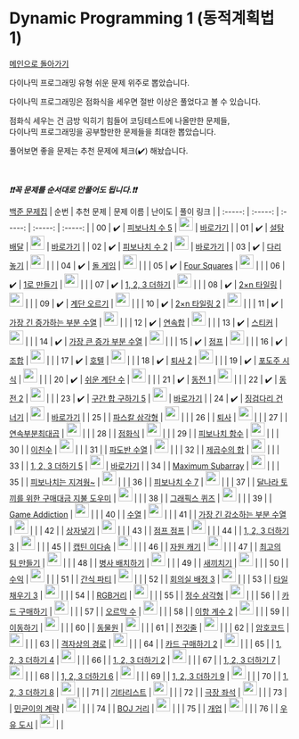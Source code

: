 # Dynamic Programming 1 (동적계획법 1)

[메인으로 돌아가기](https://github.com/tony9402/baekjoon)

다이나믹 프로그래밍 유형 쉬운 문제 위주로 뽑았습니다.

다이나믹 프로그래밍은 점화식을 세우면 절반 이상은 풀었다고 볼 수 있습니다.

점화식 세우는 건 금방 익히기 힘들어 코딩테스트에 나올만한 문제들,   
다이나믹 프로그래밍을 공부할만한 문제들을 최대한 뽑았습니다.

풀어보면 좋을 문제는 추천 문제에 체크(:heavy_check_mark:) 해놨습니다.

<br>

***❗️❗️꼭 문제를 순서대로 안풀어도 됩니다.❗️❗️***

[백준 문제집](https://www.acmicpc.net/workbook/view/7020)
|          순번          |        추천 문제         |        문제 이름         |         난이도          |        풀이 링크         |
| :-----: | :-----: | :-----: | :-----: | :-----: |
| 00 |  :heavy_check_mark:  | <a href="http://boj.kr/10870" target="_blank">피보나치 수 5</a> | <img height="25px" width="25px=" src="https://static.solved.ac/tier_small/4.svg"/> | <a href="./../solution/dynamic_programming_1/10870">바로가기</a> |
| 01 |  :heavy_check_mark:  | <a href="http://boj.kr/2839" target="_blank">설탕 배달</a> | <img height="25px" width="25px=" src="https://static.solved.ac/tier_small/5.svg"/> | <a href="./../solution/dynamic_programming_1/2839">바로가기</a> |
| 02 |  :heavy_check_mark:  | <a href="http://boj.kr/2748" target="_blank">피보나치 수 2</a> | <img height="25px" width="25px=" src="https://static.solved.ac/tier_small/5.svg"/> | <a href="./../solution/dynamic_programming_1/2748">바로가기</a> |
| 03 |  :heavy_check_mark:  | <a href="http://boj.kr/1010" target="_blank">다리 놓기</a> | <img height="25px" width="25px=" src="https://static.solved.ac/tier_small/6.svg"/> |                      |
| 04 |  :heavy_check_mark:  | <a href="http://boj.kr/9655" target="_blank">돌 게임</a> | <img height="25px" width="25px=" src="https://static.solved.ac/tier_small/6.svg"/> |                      |
| 05 |  :heavy_check_mark:  | <a href="http://boj.kr/17626" target="_blank">Four Squares</a> | <img height="25px" width="25px=" src="https://static.solved.ac/tier_small/6.svg"/> |                      |
| 06 |  :heavy_check_mark:  | <a href="http://boj.kr/1463" target="_blank">1로 만들기</a> | <img height="25px" width="25px=" src="https://static.solved.ac/tier_small/8.svg"/> |                      |
| 07 |  :heavy_check_mark:  | <a href="http://boj.kr/9095" target="_blank">1, 2, 3 더하기</a> | <img height="25px" width="25px=" src="https://static.solved.ac/tier_small/8.svg"/> |                      |
| 08 |  :heavy_check_mark:  | <a href="http://boj.kr/11726" target="_blank">2×n 타일링</a> | <img height="25px" width="25px=" src="https://static.solved.ac/tier_small/8.svg"/> |                      |
| 09 |  :heavy_check_mark:  | <a href="http://boj.kr/2579" target="_blank">계단 오르기</a> | <img height="25px" width="25px=" src="https://static.solved.ac/tier_small/8.svg"/> |                      |
| 10 |  :heavy_check_mark:  | <a href="http://boj.kr/11727" target="_blank">2×n 타일링 2</a> | <img height="25px" width="25px=" src="https://static.solved.ac/tier_small/8.svg"/> |                      |
| 11 |  :heavy_check_mark:  | <a href="http://boj.kr/11053" target="_blank">가장 긴 증가하는 부분 수열</a> | <img height="25px" width="25px=" src="https://static.solved.ac/tier_small/9.svg"/> |                      |
| 12 |  :heavy_check_mark:  | <a href="http://boj.kr/1912" target="_blank">연속합</a> | <img height="25px" width="25px=" src="https://static.solved.ac/tier_small/9.svg"/> |                      |
| 13 |  :heavy_check_mark:  | <a href="http://boj.kr/9465" target="_blank">스티커</a> | <img height="25px" width="25px=" src="https://static.solved.ac/tier_small/9.svg"/> |                      |
| 14 |  :heavy_check_mark:  | <a href="http://boj.kr/11055" target="_blank">가장 큰 증가 부분 수열</a> | <img height="25px" width="25px=" src="https://static.solved.ac/tier_small/9.svg"/> |                      |
| 15 |  :heavy_check_mark:  | <a href="http://boj.kr/1890" target="_blank">점프</a> | <img height="25px" width="25px=" src="https://static.solved.ac/tier_small/9.svg"/> |                      |
| 16 |  :heavy_check_mark:  | <a href="http://boj.kr/2407" target="_blank">조합</a> | <img height="25px" width="25px=" src="https://static.solved.ac/tier_small/9.svg"/> |                      |
| 17 |  :heavy_check_mark:  | <a href="http://boj.kr/1106" target="_blank">호텔</a> | <img height="25px" width="25px=" src="https://static.solved.ac/tier_small/9.svg"/> |                      |
| 18 |  :heavy_check_mark:  | <a href="http://boj.kr/15486" target="_blank">퇴사 2</a> | <img height="25px" width="25px=" src="https://static.solved.ac/tier_small/10.svg"/> |                      |
| 19 |  :heavy_check_mark:  | <a href="http://boj.kr/2156" target="_blank">포도주 시식</a> | <img height="25px" width="25px=" src="https://static.solved.ac/tier_small/10.svg"/> |                      |
| 20 |  :heavy_check_mark:  | <a href="http://boj.kr/10844" target="_blank">쉬운 계단 수</a> | <img height="25px" width="25px=" src="https://static.solved.ac/tier_small/10.svg"/> |                      |
| 21 |  :heavy_check_mark:  | <a href="http://boj.kr/2293" target="_blank">동전 1</a> | <img height="25px" width="25px=" src="https://static.solved.ac/tier_small/10.svg"/> |                      |
| 22 |  :heavy_check_mark:  | <a href="http://boj.kr/2294" target="_blank">동전 2</a> | <img height="25px" width="25px=" src="https://static.solved.ac/tier_small/10.svg"/> |                      |
| 23 |  :heavy_check_mark:  | <a href="http://boj.kr/11660" target="_blank">구간 합 구하기 5</a> | <img height="25px" width="25px=" src="https://static.solved.ac/tier_small/10.svg"/> | <a href="./../solution/dynamic_programming_1/11660">바로가기</a> |
| 24 |  :heavy_check_mark:  | <a href="http://boj.kr/21317" target="_blank">징검다리 건너기</a> | <img height="25px" width="25px=" src="https://static.solved.ac/tier_small/10.svg"/> | <a href="./../solution/dynamic_programming_1/21317">바로가기</a> |
| 25 |                      | <a href="http://boj.kr/15489" target="_blank">파스칼 삼각형</a> | <img height="25px" width="25px=" src="https://static.solved.ac/tier_small/6.svg"/> |                      |
| 26 |                      | <a href="http://boj.kr/14501" target="_blank">퇴사</a> | <img height="25px" width="25px=" src="https://static.solved.ac/tier_small/7.svg"/> |                      |
| 27 |                      | <a href="http://boj.kr/2670" target="_blank">연속부분최대곱</a> | <img height="25px" width="25px=" src="https://static.solved.ac/tier_small/7.svg"/> |                      |
| 28 |                      | <a href="http://boj.kr/13699" target="_blank">점화식</a> | <img height="25px" width="25px=" src="https://static.solved.ac/tier_small/7.svg"/> |                      |
| 29 |                      | <a href="http://boj.kr/1003" target="_blank">피보나치 함수</a> | <img height="25px" width="25px=" src="https://static.solved.ac/tier_small/8.svg"/> |                      |
| 30 |                      | <a href="http://boj.kr/2193" target="_blank">이친수</a> | <img height="25px" width="25px=" src="https://static.solved.ac/tier_small/8.svg"/> |                      |
| 31 |                      | <a href="http://boj.kr/9461" target="_blank">파도반 수열</a> | <img height="25px" width="25px=" src="https://static.solved.ac/tier_small/8.svg"/> |                      |
| 32 |                      | <a href="http://boj.kr/1699" target="_blank">제곱수의 합</a> | <img height="25px" width="25px=" src="https://static.solved.ac/tier_small/8.svg"/> |                      |
| 33 |                      | <a href="http://boj.kr/15990" target="_blank">1, 2, 3 더하기 5</a> | <img height="25px" width="25px=" src="https://static.solved.ac/tier_small/8.svg"/> | <a href="./../solution/dynamic_programming_1/15990">바로가기</a> |
| 34 |                      | <a href="http://boj.kr/10211" target="_blank">Maximum Subarray</a> | <img height="25px" width="25px=" src="https://static.solved.ac/tier_small/8.svg"/> |                      |
| 35 |                      | <a href="http://boj.kr/17175" target="_blank">피보나치는 지겨웡~</a> | <img height="25px" width="25px=" src="https://static.solved.ac/tier_small/8.svg"/> |                      |
| 36 |                      | <a href="http://boj.kr/15624" target="_blank">피보나치 수 7</a> | <img height="25px" width="25px=" src="https://static.solved.ac/tier_small/8.svg"/> |                      |
| 37 |                      | <a href="http://boj.kr/17212" target="_blank">달나라 토끼를 위한 구매대금 지불 도우미</a> | <img height="25px" width="25px=" src="https://static.solved.ac/tier_small/8.svg"/> |                      |
| 38 |                      | <a href="http://boj.kr/2876" target="_blank">그래픽스 퀴즈</a> | <img height="25px" width="25px=" src="https://static.solved.ac/tier_small/8.svg"/> |                      |
| 39 |                      | <a href="http://boj.kr/20152" target="_blank">Game Addiction</a> | <img height="25px" width="25px=" src="https://static.solved.ac/tier_small/8.svg"/> |                      |
| 40 |                      | <a href="http://boj.kr/2491" target="_blank">수열</a> | <img height="25px" width="25px=" src="https://static.solved.ac/tier_small/8.svg"/> |                      |
| 41 |                      | <a href="http://boj.kr/11722" target="_blank">가장 긴 감소하는 부분 수열</a> | <img height="25px" width="25px=" src="https://static.solved.ac/tier_small/9.svg"/> |                      |
| 42 |                      | <a href="http://boj.kr/1965" target="_blank">상자넣기</a> | <img height="25px" width="25px=" src="https://static.solved.ac/tier_small/9.svg"/> |                      |
| 43 |                      | <a href="http://boj.kr/11060" target="_blank">점프 점프</a> | <img height="25px" width="25px=" src="https://static.solved.ac/tier_small/9.svg"/> |                      |
| 44 |                      | <a href="http://boj.kr/15988" target="_blank">1, 2, 3 더하기 3</a> | <img height="25px" width="25px=" src="https://static.solved.ac/tier_small/9.svg"/> |                      |
| 45 |                      | <a href="http://boj.kr/1660" target="_blank">캡틴 이다솜</a> | <img height="25px" width="25px=" src="https://static.solved.ac/tier_small/9.svg"/> |                      |
| 46 |                      | <a href="http://boj.kr/14430" target="_blank">자원 캐기</a> | <img height="25px" width="25px=" src="https://static.solved.ac/tier_small/9.svg"/> |                      |
| 47 |                      | <a href="http://boj.kr/1633" target="_blank">최고의 팀 만들기</a> | <img height="25px" width="25px=" src="https://static.solved.ac/tier_small/9.svg"/> |                      |
| 48 |                      | <a href="http://boj.kr/18353" target="_blank">병사 배치하기</a> | <img height="25px" width="25px=" src="https://static.solved.ac/tier_small/9.svg"/> |                      |
| 49 |                      | <a href="http://boj.kr/17291" target="_blank">새끼치기</a> | <img height="25px" width="25px=" src="https://static.solved.ac/tier_small/9.svg"/> |                      |
| 50 |                      | <a href="http://boj.kr/4097" target="_blank">수익</a> | <img height="25px" width="25px=" src="https://static.solved.ac/tier_small/9.svg"/> |                      |
| 51 |                      | <a href="http://boj.kr/20162" target="_blank">간식 파티</a> | <img height="25px" width="25px=" src="https://static.solved.ac/tier_small/9.svg"/> |                      |
| 52 |                      | <a href="http://boj.kr/19622" target="_blank">회의실 배정 3</a> | <img height="25px" width="25px=" src="https://static.solved.ac/tier_small/9.svg"/> |                      |
| 53 |                      | <a href="http://boj.kr/14852" target="_blank">타일 채우기 3</a> | <img height="25px" width="25px=" src="https://static.solved.ac/tier_small/10.svg"/> |                      |
| 54 |                      | <a href="http://boj.kr/1149" target="_blank">RGB거리</a> | <img height="25px" width="25px=" src="https://static.solved.ac/tier_small/10.svg"/> |                      |
| 55 |                      | <a href="http://boj.kr/1932" target="_blank">정수 삼각형</a> | <img height="25px" width="25px=" src="https://static.solved.ac/tier_small/10.svg"/> |                      |
| 56 |                      | <a href="http://boj.kr/11052" target="_blank">카드 구매하기</a> | <img height="25px" width="25px=" src="https://static.solved.ac/tier_small/10.svg"/> |                      |
| 57 |                      | <a href="http://boj.kr/11057" target="_blank">오르막 수</a> | <img height="25px" width="25px=" src="https://static.solved.ac/tier_small/10.svg"/> |                      |
| 58 |                      | <a href="http://boj.kr/11051" target="_blank">이항 계수 2</a> | <img height="25px" width="25px=" src="https://static.solved.ac/tier_small/10.svg"/> |                      |
| 59 |                      | <a href="http://boj.kr/11048" target="_blank">이동하기</a> | <img height="25px" width="25px=" src="https://static.solved.ac/tier_small/10.svg"/> |                      |
| 60 |                      | <a href="http://boj.kr/1309" target="_blank">동물원</a> | <img height="25px" width="25px=" src="https://static.solved.ac/tier_small/10.svg"/> |                      |
| 61 |                      | <a href="http://boj.kr/2565" target="_blank">전깃줄</a> | <img height="25px" width="25px=" src="https://static.solved.ac/tier_small/10.svg"/> |                      |
| 62 |                      | <a href="http://boj.kr/2011" target="_blank">암호코드</a> | <img height="25px" width="25px=" src="https://static.solved.ac/tier_small/10.svg"/> |                      |
| 63 |                      | <a href="http://boj.kr/10164" target="_blank">격자상의 경로</a> | <img height="25px" width="25px=" src="https://static.solved.ac/tier_small/10.svg"/> |                      |
| 64 |                      | <a href="http://boj.kr/16194" target="_blank">카드 구매하기 2</a> | <img height="25px" width="25px=" src="https://static.solved.ac/tier_small/10.svg"/> |                      |
| 65 |                      | <a href="http://boj.kr/15989" target="_blank">1, 2, 3 더하기 4</a> | <img height="25px" width="25px=" src="https://static.solved.ac/tier_small/10.svg"/> |                      |
| 66 |                      | <a href="http://boj.kr/12101" target="_blank">1, 2, 3 더하기 2</a> | <img height="25px" width="25px=" src="https://static.solved.ac/tier_small/10.svg"/> |                      |
| 67 |                      | <a href="http://boj.kr/15992" target="_blank">1, 2, 3 더하기 7</a> | <img height="25px" width="25px=" src="https://static.solved.ac/tier_small/10.svg"/> |                      |
| 68 |                      | <a href="http://boj.kr/15991" target="_blank">1, 2, 3 더하기 6</a> | <img height="25px" width="25px=" src="https://static.solved.ac/tier_small/10.svg"/> |                      |
| 69 |                      | <a href="http://boj.kr/16195" target="_blank">1, 2, 3 더하기 9</a> | <img height="25px" width="25px=" src="https://static.solved.ac/tier_small/10.svg"/> |                      |
| 70 |                      | <a href="http://boj.kr/15993" target="_blank">1, 2, 3 더하기 8</a> | <img height="25px" width="25px=" src="https://static.solved.ac/tier_small/10.svg"/> |                      |
| 71 |                      | <a href="http://boj.kr/1495" target="_blank">기타리스트</a> | <img height="25px" width="25px=" src="https://static.solved.ac/tier_small/10.svg"/> |                      |
| 72 |                      | <a href="http://boj.kr/2302" target="_blank">극장 좌석</a> | <img height="25px" width="25px=" src="https://static.solved.ac/tier_small/10.svg"/> |                      |
| 73 |                      | <a href="http://boj.kr/11568" target="_blank">민균이의 계략</a> | <img height="25px" width="25px=" src="https://static.solved.ac/tier_small/10.svg"/> |                      |
| 74 |                      | <a href="http://boj.kr/12026" target="_blank">BOJ 거리</a> | <img height="25px" width="25px=" src="https://static.solved.ac/tier_small/10.svg"/> |                      |
| 75 |                      | <a href="http://boj.kr/13910" target="_blank">개업</a> | <img height="25px" width="25px=" src="https://static.solved.ac/tier_small/10.svg"/> |                      |
| 76 |                      | <a href="http://boj.kr/14722" target="_blank">우유 도시</a> | <img height="25px" width="25px=" src="https://static.solved.ac/tier_small/11.svg"/> |                      |
